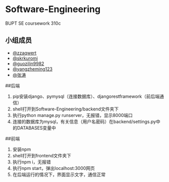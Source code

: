 # Software-Engineering
BUPT SE coursework 310c
## 小组成员
- [@zzaqwert](https://github.com/zza1999)
- [@skrkuromi](https://github.com/skrkuromi)
- [@guozilin9982](https://github.com/guozilin9982)
- [@yangzheming123](https://github.com/yangzheming123)
- [@张涛](https://github.com/zt2298585463)


##后端
1. pip安装django、pymysql（连接数据库）、djangorestframework（前后端通信）
2. shell打开到Software-Engineering/backend文件夹下
3. 执行python manage.py runserver，无报错，显示8000端口
4. 连接的数据库为mysql，有关信息（用户名密码）在backend/settings.py中的DATABASES变量中

##前端
1. 安装npm
2. shell打开到frontend文件夹下
3. 执行npm i，无报错
4. 执行npm start，弹出localhost:3000网页
5. 在后端运行的情况下，界面显示文字，通信正常